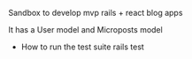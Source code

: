 Sandbox to develop mvp rails + react blog apps

It has a User model and Microposts model

* How to run the test suite
rails test

